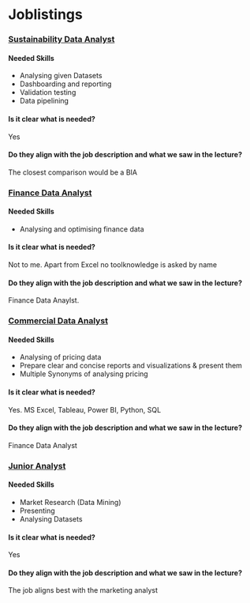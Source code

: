 # Joblistings

### [Sustainability Data Analyst](https://www.stepstone.de/stellenangebote--Data-Analyst-Sustainability-f-m-d-Hamburg-Neumann-Kaffee-Gruppe--11012748-inline.html)
#### Needed Skills
- Analysing given Datasets
- Dashboarding and reporting
- Validation testing
- Data pipelining
#### Is it clear what is needed?
Yes
#### Do they align with the job description and what we saw in the lecture?
The closest comparison would be a BIA

### [Finance Data Analyst](https://www.stepstone.de/stellenangebote--Finance-Data-Analyst-m-w-d-Hamburg-VARO-Energy-Germany-GmbH--10954437-inline.html)
#### Needed Skills
- Analysing and optimising finance data
#### Is it clear what is needed?
Not to me. Apart from Excel no toolknowledge is asked by name
#### Do they align with the job description and what we saw in the lecture?
Finance Data Anaylst.

### [Commercial Data Analyst](https://www.stepstone.de/stellenangebote--Commercial-Data-Analyst-d-f-m-Scientist-d-f-m-Revenue-Management-Hamburg-VTG-Rail-Europe-GmbH--10933991-inline.html)
#### Needed Skills
- Analysing of pricing data
- Prepare clear and concise reports and visualizations & present them
- Multiple Synonyms of analysing pricing
#### Is it clear what is needed?
Yes. MS Excel, Tableau, Power BI, Python, SQL
#### Do they align with the job description and what we saw in the lecture?
Finance Data Analyst

### [Junior Analyst](https://www.stepstone.de/stellenangebote--Junior-Analyst-Focus-US-Market-m-f-d-Hamburg-Statista-GmbH--10915982-inline.html)
#### Needed Skills
- Market Research (Data Mining)
- Presenting
- Analysing Datasets
#### Is it clear what is needed?
Yes
#### Do they align with the job description and what we saw in the lecture?
The job aligns best with the marketing analyst

